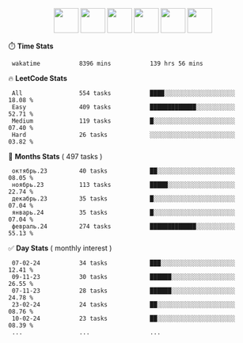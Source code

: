 <div align="center"><img src="https://assets.leetcode.com/static_assets/marketing/2024-50-lg.png" width="50" height="50"> <img src="https://assets.leetcode.com/static_assets/marketing/lg50.png" width="50" height="50"> <img src="https://leetcode.com/static/images/badges/dcc-2024-2.png" width="50" height="50"> <img src="https://leetcode.com/static/images/badges/dcc-2024-1.png" width="50" height="50"> <img src="https://leetcode.com/static/images/badges/dcc-2023-12.png" width="50" height="50"> <img src="https://leetcode.com/static/images/badges/dcc-2023-11.png" width="50" height="50"> </div>

⏱️ **Time Stats**
```text
 wakatime           8396 mins           139 hrs 56 mins     
```

🔥 **LeetCode Stats**
```text
 All                554 tasks           ████░░░░░░░░░░░░░░░░░░░░  18.08 %             
 Easy               409 tasks           █████████████░░░░░░░░░░░  52.71 %             
 Medium             119 tasks           █░░░░░░░░░░░░░░░░░░░░░░░  07.40 %             
 Hard               26 tasks            ░░░░░░░░░░░░░░░░░░░░░░░░  03.82 %             
```

👊 **Months Stats** ( 497 tasks )
```text
 октябрь.23         40 tasks            ██░░░░░░░░░░░░░░░░░░░░░░  08.05 %             
 ноябрь.23          113 tasks           █████░░░░░░░░░░░░░░░░░░░  22.74 %             
 декабрь.23         35 tasks            █░░░░░░░░░░░░░░░░░░░░░░░  07.04 %             
 январь.24          35 tasks            █░░░░░░░░░░░░░░░░░░░░░░░  07.04 %             
 февраль.24         274 tasks           █████████████░░░░░░░░░░░  55.13 %             
```

✅ **Day Stats** ( monthly interest )
```text
 07-02-24           34 tasks            ███░░░░░░░░░░░░░░░░░░░░░  12.41 %             
 09-11-23           30 tasks            ██████░░░░░░░░░░░░░░░░░░  26.55 %             
 07-11-23           28 tasks            ██████░░░░░░░░░░░░░░░░░░  24.78 %             
 23-02-24           24 tasks            ██░░░░░░░░░░░░░░░░░░░░░░  08.76 %             
 10-02-24           23 tasks            ██░░░░░░░░░░░░░░░░░░░░░░  08.39 %             
 ...                ...                 ...                 
```

